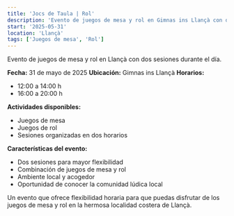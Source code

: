 ```yaml
---
title: 'Jocs de Taula | Rol'
description: 'Evento de juegos de mesa y rol en Gimnas ins Llançà con dos sesiones durante el día.'
start: '2025-05-31'
location: 'Llançà'
tags: ['Juegos de mesa', 'Rol']
---
```


Evento de juegos de mesa y rol en Llançà con dos sesiones durante el día.

**Fecha:** 31 de mayo de 2025
**Ubicación:** Gimnas ins Llançà
**Horarios:** 
- 12:00 a 14:00 h
- 16:00 a 20:00 h

**Actividades disponibles:**
- Juegos de mesa
- Juegos de rol
- Sesiones organizadas en dos horarios

**Características del evento:**
- Dos sesiones para mayor flexibilidad
- Combinación de juegos de mesa y rol
- Ambiente local y acogedor
- Oportunidad de conocer la comunidad lúdica local

Un evento que ofrece flexibilidad horaria para que puedas disfrutar de los juegos de mesa y rol en la hermosa localidad costera de Llançà.
